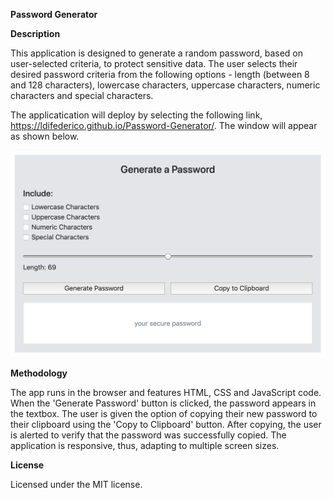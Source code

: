 **Password Generator**

**Description**

This application is designed to generate a random password, based on user-selected criteria, to protect sensitive data. The user selects their desired password criteria from the following options - length (between 8 and 128 characters), lowercase characters, uppercase characters, numeric characters and special characters. 

The applicatication will deploy by selecting the following link, https://ldifederico.github.io/Password-Generator/. The window will appear as shown below.

![Image of Screen Shot](https://raw.githubusercontent.com/ldifederico/Password-Generator/master/Screen%20Shot.png)

**Methodology**

The app runs in the browser and features HTML, CSS and JavaScript code. When the 'Generate Password' button is clicked, the password appears in the textbox. The user is given the option of copying their new password to their clipboard using the 'Copy to Clipboard' button. After copying, the user is alerted to verify that the password was successfully copied. The application is responsive, thus, adapting to multiple screen sizes.

**License**

Licensed under the MIT license.

